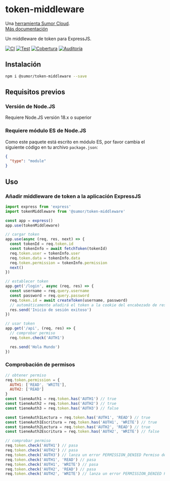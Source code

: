 # token-middleware

Una [herramienta Sumor Cloud](https://sumor.cloud).  
[Más documentación](https://sumor.cloud/token-middleware)

Un middleware de token para ExpressJS.

[![CI](https://github.com/sumor-cloud/token-middleware/actions/workflows/ci.yml/badge.svg)](https://github.com/sumor-cloud/token-middleware/actions/workflows/ci.yml)
[![Test](https://github.com/sumor-cloud/token-middleware/actions/workflows/ut.yml/badge.svg)](https://github.com/sumor-cloud/token-middleware/actions/workflows/ut.yml)
[![Cobertura](https://github.com/sumor-cloud/token-middleware/actions/workflows/coverage.yml/badge.svg)](https://github.com/sumor-cloud/token-middleware/actions/workflows/coverage.yml)
[![Auditoría](https://github.com/sumor-cloud/token-middleware/actions/workflows/audit.yml/badge.svg)](https://github.com/sumor-cloud/token-middleware/actions/workflows/audit.yml)

## Instalación

```bash
npm i @sumor/token-middleware --save
```

## Requisitos previos

### Versión de Node.JS

Requiere Node.JS versión 18.x o superior

### Requiere módulo ES de Node.JS

Como este paquete está escrito en módulo ES,
por favor cambia el siguiente código en tu archivo `package.json`:

```json
{
  "type": "module"
}
```

## Uso

### Añadir middleware de token a la aplicación ExpressJS

```javascript
import express from 'express'
import tokenMiddleware from '@sumor/token-middleware'

const app = express()
app.use(tokenMiddleware)

// cargar token
app.use(async (req, res, next) => {
  const tokenId = req.token.id
  const tokenInfo = await fetchToken(tokenId)
  req.token.user = tokenInfo.user
  req.token.data = tokenInfo.data
  req.token.permission = tokenInfo.permission
  next()
})

// establecer token
app.get('/login', async (req, res) => {
  const username = req.query.username
  const password = req.query.password
  req.token.id = await createToken(username, password)
  // automáticamente añadirá el token a la cookie del encabezado de respuesta 't'
  res.send('Inicio de sesión exitoso')
})

// usar token
app.get('/api', (req, res) => {
  // comprobar permiso
  req.token.check('AUTH1')

  res.send('Hola Mundo')
})
```

### Comprobación de permisos

```javascript
// obtener permiso
req.token.permission = {
  AUTH1: ['READ', 'WRITE'],
  AUTH2: ['READ']
}
const tieneAuth1 = req.token.has('AUTH1') // true
const tieneAuth2 = req.token.has('AUTH2') // true
const tieneAuth3 = req.token.has('AUTH3') // false

const tieneAuth1Lectura = req.token.has('AUTH1', 'READ') // true
const tieneAuth1Escritura = req.token.has('AUTH1', 'WRITE') // true
const tieneAuth2Lectura = req.token.has('AUTH2', 'READ') // true
const tieneAuth2Escritura = req.token.has('AUTH2', 'WRITE') // false

// comprobar permiso
req.token.check('AUTH1') // pasa
req.token.check('AUTH2') // pasa
req.token.check('AUTH3') // lanza un error PERMISSION_DENIED Permiso denegado: AUTH3
req.token.check('AUTH1', 'READ') // pasa
req.token.check('AUTH1', 'WRITE') // pasa
req.token.check('AUTH2', 'READ') // pasa
req.token.check('AUTH2', 'WRITE') // lanza un error PERMISSION_DENIED Permiso denegado: AUTH2=WRITE
```
